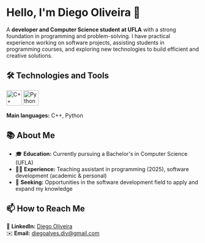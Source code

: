 #  Hello, I'm Diego Oliveira 👋

A **developer and Computer Science student at UFLA** with a strong foundation in programming and problem-solving. I have practical experience working on software projects, assisting students in programming courses, and exploring new technologies to build efficient and creative solutions.


## 🛠️ Technologies and Tools

<p align="left">
  <img src="https://cdn.jsdelivr.net/gh/devicons/devicon/icons/cplusplus/cplusplus-original.svg" alt="C++" width="40" height="40"/>
  <img src="https://cdn.jsdelivr.net/gh/devicons/devicon/icons/python/python-original.svg" alt="Python" width="40" height="40"/>
</p>

**Main languages:** C++, Python  


## 📚 About Me

- 🎓 **Education:** Currently pursuing a Bachelor's in Computer Science (UFLA)
- 🧑‍🏫 **Experience:** Teaching assistant in programming (2025), software development (academic & personal)  
- 🚀 **Seeking:** Opportunities in the software development field to apply and expand my knowledge


## 📫 How to Reach Me

🔗 **LinkedIn:** [Diego Oliveira](https://www.linkedin.com/in/diego-oliveira-2328bb277/)  
✉️ **Email:** [diegoalves.div@gmail.com](mailto:diegoalves.div@gmail.com)
